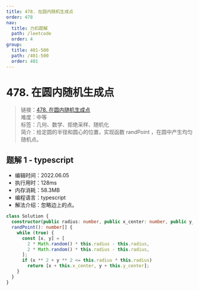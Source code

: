 ```yaml
---
title: 478. 在圆内随机生成点
order: 478
nav:
  title: 力扣题解
  path: /leetcode
  order: 4
group:
  title: 401-500
  path: /401-500
  order: 401
---
```


# 478. 在圆内随机生成点

> 链接：[478. 在圆内随机生成点](https://leetcode.cn/problems/generate-random-point-in-a-circle/)  
> 难度：中等  
> 标签：几何、数学、拒绝采样、随机化  
> 简介：给定圆的半径和圆心的位置，实现函数 randPoint ，在圆中产生均匀随机点。

## 题解 1 - typescript

- 编辑时间：2022.06.05
- 执行用时：128ms
- 内存消耗：58.3MB
- 编程语言：typescript
- 解法介绍：忽略边上的点。

```typescript
class Solution {
  constructor(public radius: number, public x_center: number, public y_center: number) {}
  randPoint(): number[] {
    while (true) {
      const [x, y] = [
        2 * Math.random() * this.radius - this.radius,
        2 * Math.random() * this.radius - this.radius,
      ];
      if (x ** 2 + y ** 2 <= this.radius * this.radius)
        return [x + this.x_center, y + this.y_center];
    }
  }
}
```
